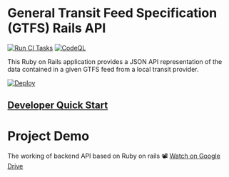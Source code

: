 # General Transit Feed Specification (GTFS) Rails API

[![Run CI Tasks](https://github.com/transitnownash/gtfs-rails-api/actions/workflows/ci.yml/badge.svg)](https://github.com/transitnownash/gtfs-rails-api/actions/workflows/ci.yml) [![CodeQL](https://github.com/transitnownash/gtfs-rails-api/actions/workflows/codeql-analysis.yml/badge.svg)](https://github.com/transitnownash/gtfs-rails-api/actions/workflows/codeql-analysis.yml)

This Ruby on Rails application provides a JSON API representation of the data contained in a given GTFS feed from a local transit provider.

[![Deploy](https://www.herokucdn.com/deploy/button.svg)](https://heroku.com/deploy)

## [Developer Quick Start](https://github.com/transitnownash/gtfs-rails-api/wiki/Developer-Quick-Start)


# Project Demo 
The working of backend API based on Ruby on rails
📽️ [Watch on Google Drive](https://drive.google.com/file/d/1SJUeZhssbROiWM1ZNLmQYnjp5SND5ve8/view?usp=drive_link) 
